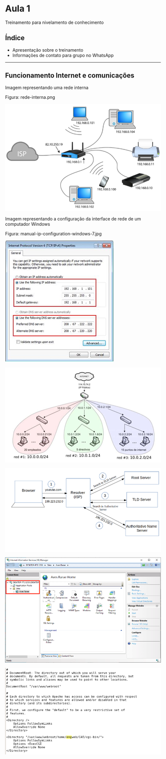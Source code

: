 # Aula 1

Treinamento para nivelamento de conhecimento



## Índice ##

 - Apresentação sobre o treinamento
 - Informações de contato para grupo no WhatsApp

---
## Funcionamento Internet e comunicações ##

Imagem representando uma rede interna

Figura: rede-interna.png

![alt rede-interna.png](/Aula-01/img/rede-interna.png)


Imagem representando a configuração da interface de rede de um computador Windows

Figura: manual-ip-configuration-windows-7.jpg

![alt manual-ip-configuration-windows-7.jpg](/Aula-01/img/manual-ip-configuration-windows-7.jpg)


![alt multiplas-rede-interna.jpg](/Aula-01/img/multiplas-rede-interna.jpg)


![alt dns_resolve.png](/Aula-01/img/dns_resolve.png)


![alt iis-10-binding-01.png](/Aula-01/img/iis-10-binding-01.png)


![alt Hr3VC.png](/Aula-01/img/Hr3VC.png)
